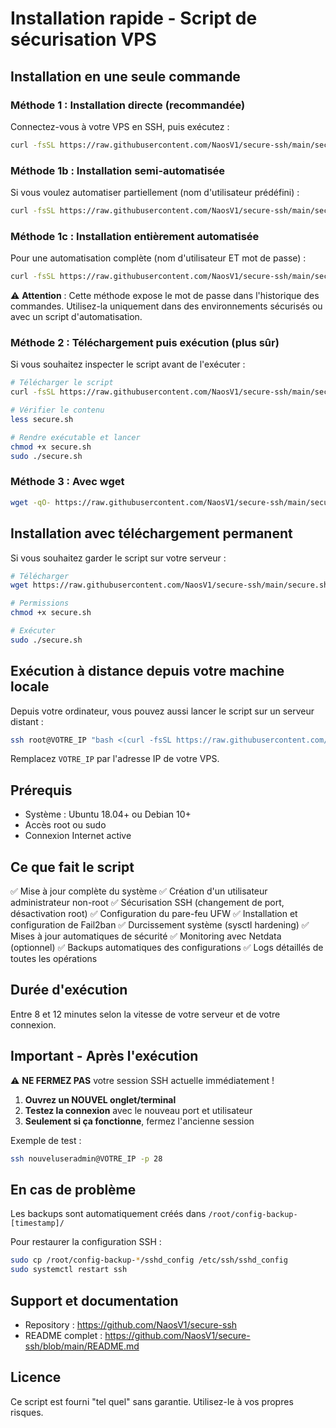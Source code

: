 # Installation rapide - Script de sécurisation VPS

## Installation en une seule commande

### Méthode 1 : Installation directe (recommandée)

Connectez-vous à votre VPS en SSH, puis exécutez :

```bash
curl -fsSL https://raw.githubusercontent.com/NaosV1/secure-ssh/main/secure.sh | sudo bash
```

### Méthode 1b : Installation semi-automatisée

Si vous voulez automatiser partiellement (nom d'utilisateur prédéfini) :

```bash
curl -fsSL https://raw.githubusercontent.com/NaosV1/secure-ssh/main/secure.sh | sudo VPS_USER=adminvps bash
```

### Méthode 1c : Installation entièrement automatisée

Pour une automatisation complète (nom d'utilisateur ET mot de passe) :

```bash
curl -fsSL https://raw.githubusercontent.com/NaosV1/secure-ssh/main/secure.sh | sudo VPS_USER=adminvps VPS_PASSWORD='VotreMotDePasse123!' bash
```

⚠️ **Attention** : Cette méthode expose le mot de passe dans l'historique des commandes. Utilisez-la uniquement dans des environnements sécurisés ou avec un script d'automatisation.

### Méthode 2 : Téléchargement puis exécution (plus sûr)

Si vous souhaitez inspecter le script avant de l'exécuter :

```bash
# Télécharger le script
curl -fsSL https://raw.githubusercontent.com/NaosV1/secure-ssh/main/secure.sh -o secure.sh

# Vérifier le contenu
less secure.sh

# Rendre exécutable et lancer
chmod +x secure.sh
sudo ./secure.sh
```

### Méthode 3 : Avec wget

```bash
wget -qO- https://raw.githubusercontent.com/NaosV1/secure-ssh/main/secure.sh | sudo bash
```

## Installation avec téléchargement permanent

Si vous souhaitez garder le script sur votre serveur :

```bash
# Télécharger
wget https://raw.githubusercontent.com/NaosV1/secure-ssh/main/secure.sh

# Permissions
chmod +x secure.sh

# Exécuter
sudo ./secure.sh
```

## Exécution à distance depuis votre machine locale

Depuis votre ordinateur, vous pouvez aussi lancer le script sur un serveur distant :

```bash
ssh root@VOTRE_IP "bash <(curl -fsSL https://raw.githubusercontent.com/NaosV1/secure-ssh/main/secure.sh)"
```

Remplacez `VOTRE_IP` par l'adresse IP de votre VPS.

## Prérequis

- Système : Ubuntu 18.04+ ou Debian 10+
- Accès root ou sudo
- Connexion Internet active

## Ce que fait le script

✅ Mise à jour complète du système
✅ Création d'un utilisateur administrateur non-root
✅ Sécurisation SSH (changement de port, désactivation root)
✅ Configuration du pare-feu UFW
✅ Installation et configuration de Fail2ban
✅ Durcissement système (sysctl hardening)
✅ Mises à jour automatiques de sécurité
✅ Monitoring avec Netdata (optionnel)
✅ Backups automatiques des configurations
✅ Logs détaillés de toutes les opérations

## Durée d'exécution

Entre 8 et 12 minutes selon la vitesse de votre serveur et de votre connexion.

## Important - Après l'exécution

⚠️ **NE FERMEZ PAS** votre session SSH actuelle immédiatement !

1. **Ouvrez un NOUVEL onglet/terminal**
2. **Testez la connexion** avec le nouveau port et utilisateur
3. **Seulement si ça fonctionne**, fermez l'ancienne session

Exemple de test :
```bash
ssh nouveluseradmin@VOTRE_IP -p 28
```

## En cas de problème

Les backups sont automatiquement créés dans `/root/config-backup-[timestamp]/`

Pour restaurer la configuration SSH :
```bash
sudo cp /root/config-backup-*/sshd_config /etc/ssh/sshd_config
sudo systemctl restart ssh
```

## Support et documentation

- Repository : https://github.com/NaosV1/secure-ssh
- README complet : https://github.com/NaosV1/secure-ssh/blob/main/README.md

## Licence

Ce script est fourni "tel quel" sans garantie. Utilisez-le à vos propres risques.
